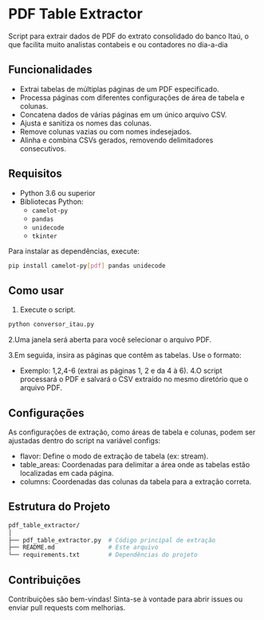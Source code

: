 
# PDF Table Extractor

Script para extrair dados de PDF do extrato consolidado do banco Itaú, o que facilita muito analistas contabeis e ou contadores no dia-a-dia


## Funcionalidades

- Extrai tabelas de múltiplas páginas de um PDF especificado.
- Processa páginas com diferentes configurações de área de tabela e colunas.
- Concatena dados de várias páginas em um único arquivo CSV.
- Ajusta e sanitiza os nomes das colunas.
- Remove colunas vazias ou com nomes indesejados.
- Alinha e combina CSVs gerados, removendo delimitadores consecutivos.

## Requisitos

- Python 3.6 ou superior
- Bibliotecas Python:
  - `camelot-py`
  - `pandas`
  - `unidecode`
  - `tkinter`

Para instalar as dependências, execute:

```bash
pip install camelot-py[pdf] pandas unidecode
```

## Como usar
1. Execute o script.

```bash
python conversor_itau.py
```

2.Uma janela será aberta para você selecionar o arquivo PDF.

3.Em seguida, insira as páginas que contêm as tabelas. Use o formato:

 - Exemplo: 1,2,4-6 (extrai as páginas 1, 2 e da 4 à 6).
4.O script processará o PDF e salvará o CSV extraído no mesmo diretório que o arquivo PDF.

## Configurações
As configurações de extração, como áreas de tabela e colunas, podem ser ajustadas dentro do script na variável configs:

  - flavor: Define o modo de extração de tabela (ex: stream).
  - table_areas: Coordenadas para delimitar a área onde as tabelas estão localizadas em cada página.
  - columns: Coordenadas das colunas da tabela para a extração correta.
## Estrutura do Projeto
```bash
pdf_table_extractor/
│
├── pdf_table_extractor.py  # Código principal de extração
├── README.md               # Este arquivo
└── requirements.txt        # Dependências do projeto
```
## Contribuições
Contribuições são bem-vindas! Sinta-se à vontade para abrir issues ou enviar pull requests com melhorias.

